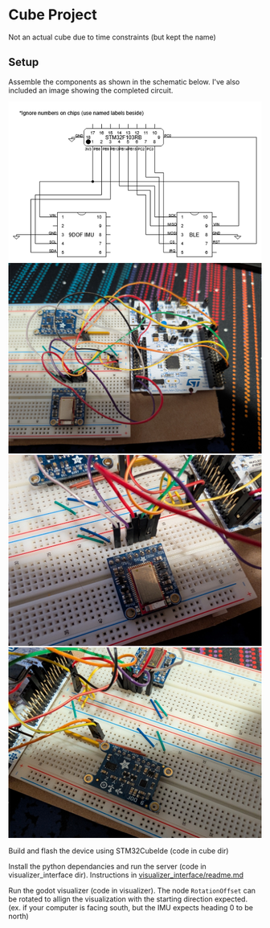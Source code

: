 # Cube Project
Not an actual cube due to time constraints (but kept the name)

## Setup
Assemble the components as shown in the schematic below. I've also included an image showing the completed circuit.

![schematic](documentation/circuit.png)
![full_circuit](documentation/PXL_20250411_221343196.jpg)
![ble_circuit](documentation/PXL_20250411_221358704.jpg)
![imu_circuit](documentation/PXL_20250411_221410939.jpg)

Build and flash the device using STM32CubeIde (code in cube dir)

Install the python dependancies and run the server (code in visualizer_interface dir). Instructions in [visualizer_interface/readme.md](visualizer_interface/readme.md)

Run the godot visualizer (code in visualizer). The node `RotationOffset` can be rotated to allign the visualization with the starting direction expected. (ex. if your computer is facing south, but the IMU expects heading 0 to be north)